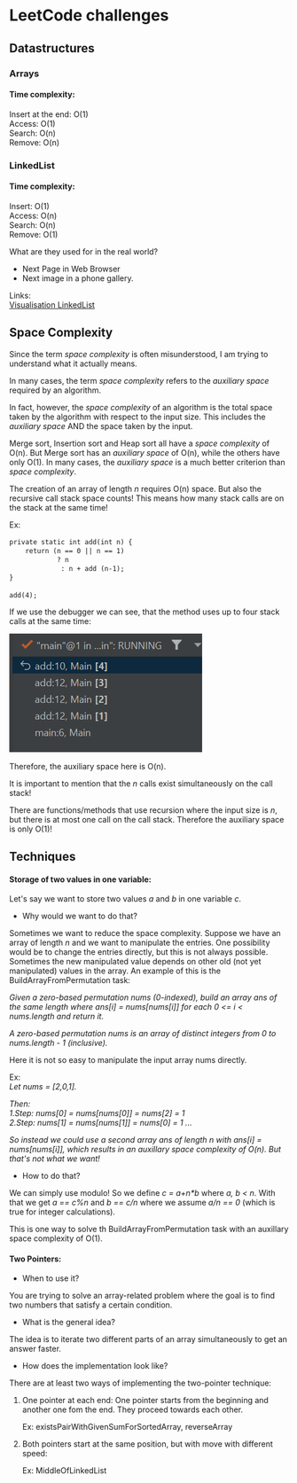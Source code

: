 #  LeetCode challenges

## Datastructures

### Arrays

#### Time complexity:

Insert at the end: O(1)  
Access: O(1)  
Search: O(n)  
Remove: O(n)  

### LinkedList

#### Time complexity:

Insert: O(1)  
Access: O(n)  
Search: O(n)  
Remove: O(1)  

What are they used for in the real world?

- Next Page in Web Browser 
- Next image in a phone gallery.

Links:  
<a href="https://visualgo.net/en/list" alt="Visualisation LinkedList">Visualisation LinkedList</a>

## Space Complexity

Since the term <em>space complexity</em> is often misunderstood, I am trying to understand what it
actually means.

In many cases, the term <em>space complexity</em> refers to the <em>auxiliary space</em> required by an algorithm.

In fact, however, the <em>space complexity</em> of an algorithm
is the total space taken by the algorithm with respect
to the input size. This includes the <em>auxiliary space</em>
AND the space taken by the input.

Merge sort, Insertion sort and Heap sort 
all have a <em>space complexity</em> of O(n).
But Merge sort has an <em>auxiliary space</em>
of O(n),  while the others have only
O(1). In many cases, the <em>auxiliary space</em>
is a much better criterion than <em>space complexity</em>.


The creation of an array of length <em>n</em> requires
O(n) space. But also the recursive call stack space
counts! This means how many stack calls are on the stack at the same time!

Ex:

```
private static int add(int n) {      
    return (n == 0 || n == 1)  
            ? n  
             : n + add (n-1);
}

add(4);
```
If we use the debugger we can see, 
that the method uses up to four
stack calls at the same time:

![img.png](img.png)

Therefore, the auxiliary space here is
O(n). 

It is important to mention that the <em>n</em> calls
exist simultaneously on the call stack!

There are functions/methods that use recursion where
the input size is <em>n</em>, but there is at most
one call on the call stack. Therefore the
auxiliary space is only O(1)!


## Techniques

#### Storage of two values in one variable:

Let's say we want to store two values <em>a</em>
and <em>b</em> in one variable <em>c</em>.

- Why would we want to do that?

Sometimes we want to reduce the space complexity. 
Suppose we have an array of length <em>n</em> and we want to manipulate the entries. 
One possibility would be to change the entries directly, but this is not always possible. 
Sometimes the new manipulated value depends on other old (not yet manipulated) values in the array. 
An example of this is the BuildArrayFromPermutation task:

<em>Given a zero-based permutation nums (0-indexed), build an array ans of the same
length where ans[i] = nums[nums[i]] for each 0 <= i < nums.length and return it.  

A zero-based permutation nums is an array of distinct integers from 0 to nums.length - 1 (inclusive).</em>

Here it is not so easy to manipulate the input array nums directly.  

Ex:   
<em>Let nums = [2,0,1]. 

Then:    
1.Step: nums[0] = nums[nums[0]] = nums[2] = 1  
2.Step: nums[1] = nums[nums[1]] = nums[0] = 1
...

So instead we could use a second array ans
of length n with ans[i] = nums[nums[i]],
which results in an auxillary space complexity
of O(n). But that's not what we want!
</em>

- How to do that?  

We can simply use modulo! So we define <em>c = a+n*b</em>
where <em>a, b < n</em>. With that we get <em> a == c%n</em>
and <em>b == c/n</em> where we assume
<em>a/n == 0</em> (which is true for integer calculations).  

This is one way to solve th BuildArrayFromPermutation task
with an auxillary space complexity of O(1).

#### Two Pointers:

- When to use it?

You are trying to solve an array-related problem where the goal is to find two numbers
that satisfy a certain condition.

- What is the general idea?

The idea is to iterate two different parts of an array simultaneously
to get an answer faster.

- How does the implementation look like?

There are at least two ways of implementing the two-pointer technique:

1. One pointer at each end: One pointer starts from the beginning
and another one fom the end. They proceed towards each other.

    Ex: existsPairWithGivenSumForSortedArray, reverseArray


2. Both pointers start at the same position, but with move with different speed:
 
    Ex: MiddleOfLinkedList